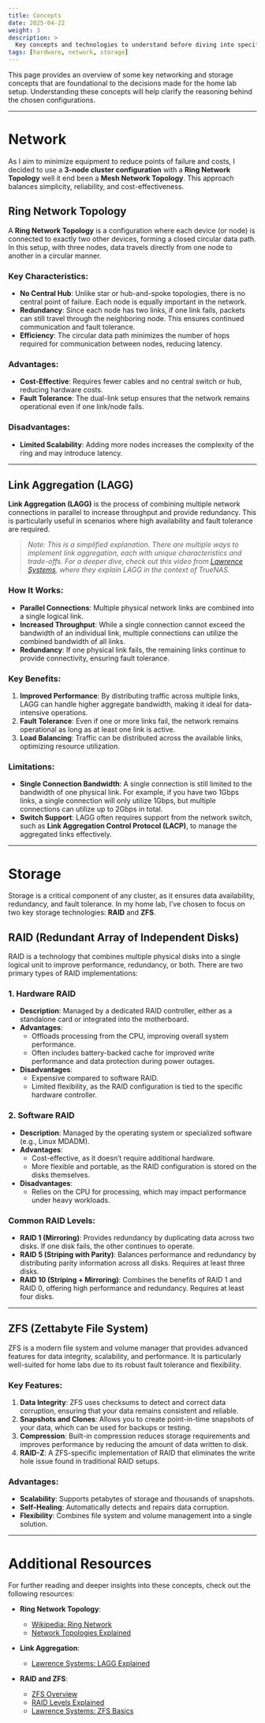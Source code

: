 ```yaml
---
title: Concepts
date: 2025-04-22
weight: 3
description: >
  Key concepts and technologies to understand before diving into specific decisions for the home lab setup.
tags: [hardware, network, storage]
---
```


This page provides an overview of some key networking and storage concepts that are foundational to the decisions made for the home lab setup. Understanding these concepts will help clarify the reasoning behind the chosen configurations.

---

# Network

As I aim to minimize equipment to reduce points of failure and costs, I decided to use a **3-node cluster configuration** with a **Ring Network Topology** well it end been a **Mesh Network Topology**. This approach balances simplicity, reliability, and cost-effectiveness.

## Ring Network Topology

A **Ring Network Topology** is a configuration where each device (or node) is connected to exactly two other devices, forming a closed circular data path. In this setup, with three nodes, data travels directly from one node to another in a circular manner.

### Key Characteristics:
- **No Central Hub**: Unlike star or hub-and-spoke topologies, there is no central point of failure. Each node is equally important in the network.
- **Redundancy**: Since each node has two links, if one link fails, packets can still travel through the neighboring node. This ensures continued communication and fault tolerance.
- **Efficiency**: The circular data path minimizes the number of hops required for communication between nodes, reducing latency.

### Advantages:
- **Cost-Effective**: Requires fewer cables and no central switch or hub, reducing hardware costs.
- **Fault Tolerance**: The dual-link setup ensures that the network remains operational even if one link/node fails.

### Disadvantages:
- **Limited Scalability**: Adding more nodes increases the complexity of the ring and may introduce latency.

---

## Link Aggregation (LAGG)

**Link Aggregation (LAGG)** is the process of combining multiple network connections in parallel to increase throughput and provide redundancy. This is particularly useful in scenarios where high availability and fault tolerance are required.

> *Note: This is a simplified explanation. There are multiple ways to implement link aggregation, each with unique characteristics and trade-offs. For a deeper dive, check out this video from [Lawrence Systems](https://www.youtube.com/watch?v=B7Dpuu_gBmo), where they explain LAGG in the context of TrueNAS.*

### How It Works:
- **Parallel Connections**: Multiple physical network links are combined into a single logical link.
- **Increased Throughput**: While a single connection cannot exceed the bandwidth of an individual link, multiple connections can utilize the combined bandwidth of all links.
- **Redundancy**: If one physical link fails, the remaining links continue to provide connectivity, ensuring fault tolerance.

### Key Benefits:
1. **Improved Performance**: By distributing traffic across multiple links, LAGG can handle higher aggregate bandwidth, making it ideal for data-intensive operations.
2. **Fault Tolerance**: Even if one or more links fail, the network remains operational as long as at least one link is active.
3. **Load Balancing**: Traffic can be distributed across the available links, optimizing resource utilization.

### Limitations:
- **Single Connection Bandwidth**: A single connection is still limited to the bandwidth of one physical link. For example, if you have two 1Gbps links, a single connection will only utilize 1Gbps, but multiple connections can utilize up to 2Gbps in total.
- **Switch Support**: LAGG often requires support from the network switch, such as **Link Aggregation Control Protocol (LACP)**, to manage the aggregated links effectively.

---

# Storage

Storage is a critical component of any cluster, as it ensures data availability, redundancy, and fault tolerance. In my home lab, I’ve chosen to focus on two key storage technologies: **RAID** and **ZFS**.

## RAID (Redundant Array of Independent Disks)

RAID is a technology that combines multiple physical disks into a single logical unit to improve performance, redundancy, or both. There are two primary types of RAID implementations:

### 1. Hardware RAID
- **Description**: Managed by a dedicated RAID controller, either as a standalone card or integrated into the motherboard.
- **Advantages**:
  - Offloads processing from the CPU, improving overall system performance.
  - Often includes battery-backed cache for improved write performance and data protection during power outages.
- **Disadvantages**:
  - Expensive compared to software RAID.
  - Limited flexibility, as the RAID configuration is tied to the specific hardware controller.

### 2. Software RAID
- **Description**: Managed by the operating system or specialized software (e.g., Linux MDADM).
- **Advantages**:
  - Cost-effective, as it doesn’t require additional hardware.
  - More flexible and portable, as the RAID configuration is stored on the disks themselves.
- **Disadvantages**:
  - Relies on the CPU for processing, which may impact performance under heavy workloads.

### Common RAID Levels:
- **RAID 1 (Mirroring)**: Provides redundancy by duplicating data across two disks. If one disk fails, the other continues to operate.
- **RAID 5 (Striping with Parity)**: Balances performance and redundancy by distributing parity information across all disks. Requires at least three disks.
- **RAID 10 (Striping + Mirroring)**: Combines the benefits of RAID 1 and RAID 0, offering high performance and redundancy. Requires at least four disks.

---

## ZFS (Zettabyte File System)

ZFS is a modern file system and volume manager that provides advanced features for data integrity, scalability, and performance. It is particularly well-suited for home labs due to its robust fault tolerance and flexibility.

### Key Features:
1. **Data Integrity**: ZFS uses checksums to detect and correct data corruption, ensuring that your data remains consistent and reliable.
2. **Snapshots and Clones**: Allows you to create point-in-time snapshots of your data, which can be used for backups or testing.
3. **Compression**: Built-in compression reduces storage requirements and improves performance by reducing the amount of data written to disk.
4. **RAID-Z**: A ZFS-specific implementation of RAID that eliminates the write hole issue found in traditional RAID setups.

### Advantages:
- **Scalability**: Supports petabytes of storage and thousands of snapshots.
- **Self-Healing**: Automatically detects and repairs data corruption.
- **Flexibility**: Combines file system and volume management into a single solution.

---

# Additional Resources

For further reading and deeper insights into these concepts, check out the following resources:

- **Ring Network Topology**:
  - [Wikipedia: Ring Network](https://en.wikipedia.org/wiki/Ring_network)
  - [Network Topologies Explained](https://www.geeksforgeeks.org/types-of-network-topology/)

- **Link Aggregation**:
  - [Lawrence Systems: LAGG Explained](https://www.youtube.com/watch?v=B7Dpuu_gBmo)


- **RAID and ZFS**:
  - [ZFS Overview](https://openzfs.org/wiki/Main_Page)
  - [RAID Levels Explained](https://en.wikipedia.org/wiki/Standard_RAID_levels)
  - [Lawrence Systems: ZFS Basics](https://www.youtube.com/watch?v=9d8wWcJLnFI)